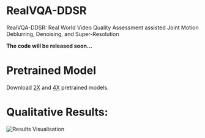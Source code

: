 # RealVQA-DDSR
RealVQA-DDSR: Real World Video Quality Assessment assisted Joint Motion Deblurring, Denoising, and Super-Resolution

**The code will be released soon...**


# Pretrained Model

Download [2X](https://drive.google.com/drive/u/0/folders/1-TM-IzzL9DqIetmdJmDNndBdGs4wmsSR) and [4X](https://drive.google.com/drive/u/0/folders/1eCJdxf_g-Zg7t02mdpztVxpImf-XodBe) pretrained models.
# Qualitative Results:

![Results Visualisation](https://github.com/ajeetkverma/RealVQA-DDSR/blob/main/resource/aj_ddsr_results.png)
